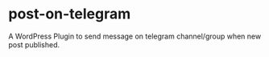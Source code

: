 # post-on-telegram
A WordPress Plugin to send message on telegram channel/group when new post published.
